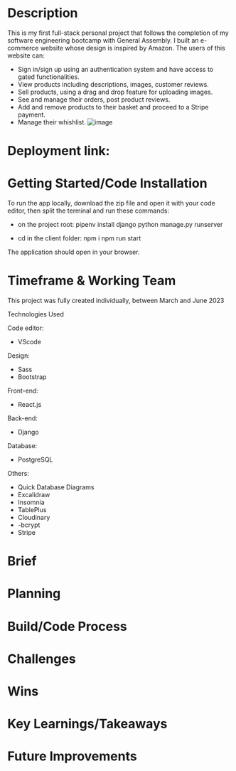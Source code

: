 # Description

This is my first full-stack personal project that follows the completion of my software engineering bootcamp with General Assembly.
I built an e-commerce website whose design is inspired by Amazon.
The users of this website can:
- Sign in/sign up using an authentication system and have access to gated functionalities.
- View products including descriptions, images, customer reviews.
- Sell products, using a drag and drop feature for uploading images.
- See and manage their orders, post product reviews.
- Add and remove products to their basket and proceed to a Stripe payment.
- Manage their whishlist.
![image](https://github.com/gael37/Emporium/assets/113553373/091c1c46-b8ab-44eb-8595-d21a2ea69067)



# Deployment link:


# Getting Started/Code Installation

To run the app locally, download the zip file and open it with your code editor, then split the terminal and run these commands:

- on the project root: 
pipenv install django
python manage.py runserver

- cd in the client folder:
npm i
npm run start

The application should open in your browser.

# Timeframe & Working Team

This project was fully created individually, between March and June 2023

Technologies Used

Code editor:
- VScode

Design:
- Sass
- Bootstrap

Front-end:
- React.js

Back-end:

- Django

Database:
- PostgreSQL

Others:
- Quick Database Diagrams
- Excalidraw
- Insomnia
- TablePlus
- Cloudinary
- -bcrypt
- Stripe

# Brief



# Planning


# Build/Code Process



# Challenges



# Wins



# Key Learnings/Takeaways



# Future Improvements


